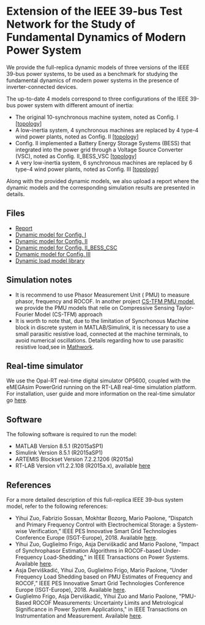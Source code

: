 # Extension of the IEEE 39-bus Test Network for the Study of Fundamental Dynamics of Modern Power System
We provide the full-replica dynamic models of three versions of the IEEE 39-bus power systems, to be used as a benchmark for studying the fundamental dynamics of modern power systems in the presence of inverter-connected devices. 

The up-to-date 4 models correspond to three configurations of the IEEE 39-bus power system with different amount of inertia:

* The original 10-synchronous machine system, noted as Config. I \[[topology](https://github.com/DESL-EPFL/Extension-of-the-IEEE-39-bus-Test-Networkfor-the-Study-of-Fundamental-Dynamicsof-Modern-Power-System/blob/master/modifiedgrid10SG.pdf)\]
* A low-inertia system, 4 synchronous machines are replaced by 4 type-4 wind power plants, noted as Config. II \[[topology](https://github.com/DESL-EPFL/Extension-of-the-IEEE-39-bus-Test-Networkfor-the-Study-of-Fundamental-Dynamicsof-Modern-Power-System/blob/master/modified6SGs4WPs.pdf)\]
* Config. II implemented a Battery Energy Storage Systems (BESS) that integrated into the power grid through a Voltage Source Converter (VSC), noted as Config. II_BESS_VSC \[[topology](https://github.com/DESL-EPFL/Extension-of-the-IEEE-39-bus-Test-Networkfor-the-Study-of-Fundamental-Dynamicsof-Modern-Power-System/blob/master/modifiedgrid4wf6SG1bess.pdf)\]
* A very low-inertia system, 6 synchronous machines are replaced by 6 type-4 wind power plants, noted as Config. III \[[topology](https://github.com/DESL-EPFL/Extension-of-the-IEEE-39-bus-Test-Networkfor-the-Study-of-Fundamental-Dynamicsof-Modern-Power-System/blob/master/modified4SGs6WPs.pdf)\]

Along with the provided dynamic models, we also upload a report where the dynamic models and the corresponding simulation results are presented in details. 

## Files
* [Report](https://github.com/DESL-EPFL/Extension-of-the-IEEE-39-bus-Test-Networkfor-the-Study-of-Fundamental-Dynamicsof-Modern-Power-System/blob/master/Report.pdf) 
* [Dynamic model for Config. I](https://github.com/DESL-EPFL/Extension-of-the-IEEE-39-bus-Test-Networkfor-the-Study-of-Fundamental-Dynamicsof-Modern-Power-System/blob/master/IEEE_39bus_ConfigI.zip)
* [Dynamic model for Config. II](https://github.com/DESL-EPFL/Extension-of-the-IEEE-39-bus-Test-Networkfor-the-Study-of-Fundamental-Dynamicsof-Modern-Power-System/blob/master/IEEE_39bus_ConfigII.zip)
* [Dynamic model for Config. II_BESS_CSC](https://github.com/DESL-EPFL/Extension-of-the-IEEE-39-bus-Test-Networkfor-the-Study-of-Fundamental-Dynamicsof-Modern-Power-System/blob/master/IEEE_39bus_ConfigII_BESS_CSC.zip)
* [Dymamic model for Config. III](https://github.com/DESL-EPFL/Extension-of-the-IEEE-39-bus-Test-Networkfor-the-Study-of-Fundamental-Dynamicsof-Modern-Power-System/blob/master/IEEE_39bus_ConfigIII.zip)
* [Dynamic load model library](https://github.com/DESL-EPFL/Extension-of-the-IEEE-39-bus-Test-Networkfor-the-Study-of-Fundamental-Dynamicsof-Modern-Power-System/blob/master/IEEE_39Bus_dynload_lib.mdl.zip)

## Simulation notes
* It is recommend to use Phasor Measurement Unit ( PMU) to measure phasor, frequency and ROCOF. In another project [CS-TFM PMU model](https://github.com/DESL-EPFL/CS-TFM-PMU-Model.git), we provide the PMU models that relie on Compressive Sensing Taylor-Fourier Model (CS-TFM) approach
* It is worth to note that, due to the limitation of Syncrhonous Machine block in discrete system in MATLAB/Simulink, it is necessary to use a small parasitic resistive load, connected at the machine terminals, to avoid numerical oscillations. Details regarding how to use parasitic resistive load,see in [Mathwork](https://mathworks.com/help/physmod/sps/powersys/ref/synchronousmachine.html).
 

## Real-time simulator 
We use the Opal-RT real-time digital simulator OP5600, coupled with the eMEGAsim PowerGrid running on the RT-LAB real-time simulation platform. For installation, user guide and more information on the real-time simulator go [here](https://www.opal-rt.com/).

## Software 
The following software is required to run the model:
* MATLAB Version 8.5.1 (R2015aSP1)   
* Simulink Version 8.5.1 (R2015aSP1)   
* ARTEMIS Blockset Version 7.2.2.1206 (R2015a)   
* RT-LAB Version v11.2.2.108 (R2015a.x), available [here](https://www.opal-rt.com/)

## References 
For a more detailed description of this full-replica IEEE 39-bus system model, refer to the following references:
* Yihui Zuo, Fabrizio Sossan, Mokhtar Bozorg, Mario Paolone, “Dispatch and Primary Frequency Control with Electrochemical Storage: a System-wise Verification,” IEEE PES Innovative Smart Grid Technologies Conference Europe (ISGT-Europe), 2018. Available [here](https://ieeexplore.ieee.org/document/8571832).
* Yihui Zuo, Guglielmo Frigo, Asja Derviškadić and Mario Paolone, "Impact of Synchrophasor Estimation Algorithms in ROCOF-based Under-Frequency Load-Shedding," in IEEE Transactions on Power Systems. Available [here](https://ieeexplore.ieee.org/document/8807346).
* Asja Derviškadić, Yihui Zuo, Guglielmo Frigo, Mario Paolone, “Under Frequency Load Shedding based on PMU Estimates of Frequency and ROCOF,” IEEE PES Innovative Smart Grid Technologies Conference Europe (ISGT-Europe), 2018. Available [here](https://ieeexplore.ieee.org/document/8571481).
* Guglielmo Frigo, Asja Derviškadić, Yihui Zuo and Mario Paolone, "PMU-Based ROCOF Measurements: Uncertainty Limits and Metrological Significance in Power System Applications," in IEEE Transactions on Instrumentation and Measurement. Available [here](http://ieeexplore.ieee.org/stamp/stamp.jsp?tp=&arnumber=8675542&isnumber=4407674).

